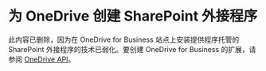 
# 为 OneDrive 创建 SharePoint 外接程序

此内容已删除，因为在 OneDrive for Business 站点上安装提供程序托管的 SharePoint 外接程序的技术已弱化。要创建 OneDrive for Business 的扩展，请参阅  [OneDrive API](https://dev.onedrive.com/)。




